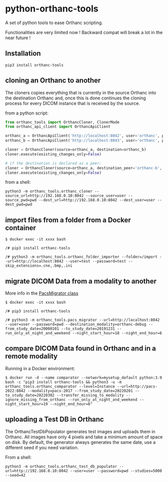 # python-orthanc-tools

A set of python tools to ease Orthanc scripting.

Functionalities are very limited now !  Backward compat will break a lot in the near future !

## Installation

```shell
pip3 install orthanc-tools
```


## cloning an Orthanc to another

The cloners copies everything that is currently in the source Orthanc into the destination Orthanc and,
once this is done continues the cloning process for every DICOM instance that is received by the source.

from a python script:

```python
from orthanc_tools import OrthancCloner, ClonerMode
from orthanc_api_client import OrthancApiClient

orthanc_a = OrthancApiClient('http://localhost:8042', user='orthanc', pwd='orthanc')
orthanc_b = OrthancApiClient('http://localhost:8043', user='orthanc', pwd='orthanc')

cloner = OrthancCloner(source=orthanc_a, destination=orthanc_b)
cloner.execute(existing_changes_only=False)

# if the destination is declared as a peer:
cloner = OrthancCloner(source=orthanc_a, destination_peer='orthanc-b', mode=ClonerMode.TRANSFER)
cloner.execute(existing_changes_only=False)

```

from a shell:

```shell
python3 -m orthanc_tools.orthanc_cloner --source_url=http://192.168.0.10:8042 --source_user=user --source_pwd=pwd --dest_url=http://192.168.0.10:8042 --dest_user=user --dest_pwd=pwd
```

## import files from a folder from a Docker container

```
$ docker exec -it xxxx bash

/# pip3 install orthanc-tools

/# python3 -m orthanc_tools.orthanc_folder_importer --folder=/import --url=http://localhost:8042 --user=test --password=test --skip_extensions=.cne,.bmp,.ini

```


## migrate DICOM Data from a modality to another

More info in the [PacsMigrator class](orthanc_tools/pacs_migrator.py)
```
$ docker exec -it xxxx bash

/# pip3 install orthanc-tools

/# python3 -m orthanc_tools.pacs_migrator --url=http://localhost:8042 --user=user --password=pwd --destination_modality=orthanc-debug --from_study_date=20000101 --to_study_date=20191231 --run_only_at_night_and_weekend --night_start_hour=18 --night_end_hour=6

```

## compare DICOM Data found in Orthanc and in a remote modality

Running in a Docker environment:
```
$ docker run -d --name comparator --network=mysetup_default python:3.9 bash -c "pip3 install orthanc-tools && python3 -u -m orthanc_tools.orthanc_comparator --level=Instance --url=http://pacs-2022:8042 --modality=pacs-2017 --from_study_date=20220201 --to_study_date=20220302 --transfer_missing_to_modality --ignore_missing_from_orthanc --run_only_at_night_and_weekend --night_start_hour=19 --night_end_hour=6"

```

## uploading a Test DB in Orthanc 

The OrthancTestDbPopulator generates test images and uploads them in Orthanc.
All images have only 4 pixels and take a minimum amount of space on disk. 
By default, the generator always generates the same date, use a different seed if you need variation.

From a shell:

```shell
python3 -m orthanc_tools.orthanc_test_db_populator --url=http://192.168.0.10:8042 --user=user --password=pwd --studies=5000 --seed=42
```
